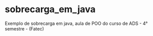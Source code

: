 # sobrecarga_em_java
 Exemplo de sobrecarga em java, aula de POO do curso de ADS - 4° semestre - (Fatec)
